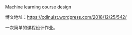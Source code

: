 # 
Machine learning course design


博文地址：https://cdlnuist.wordpress.com/2018/12/25/542/

一次简单的课程设计作业。
